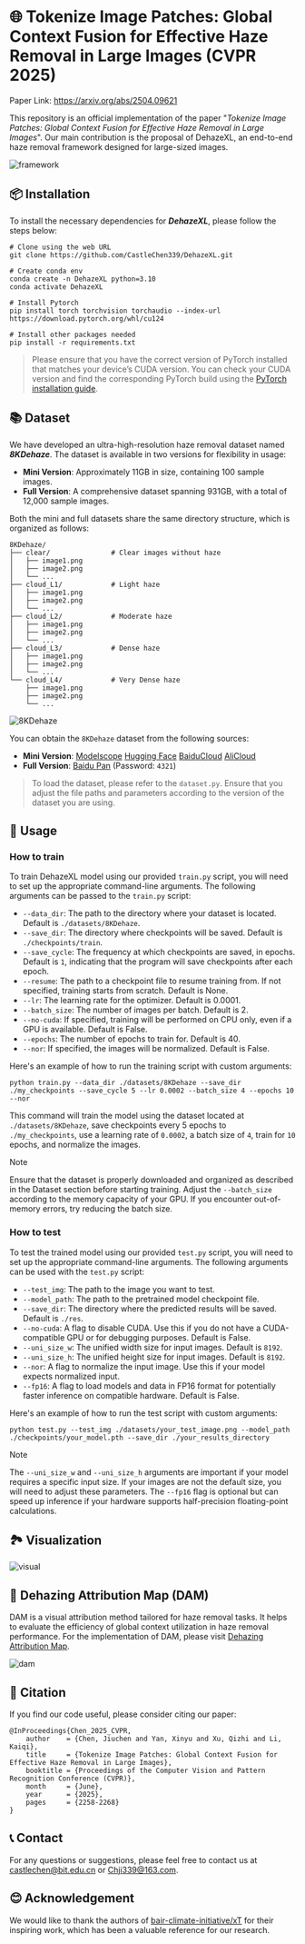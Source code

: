 # 🌐 Tokenize Image Patches: Global Context Fusion for Effective Haze Removal in Large Images (CVPR 2025)

Paper Link: https://arxiv.org/abs/2504.09621

This repository is an official implementation of the paper "*Tokenize Image Patches: Global Context Fusion for Effective Haze Removal in Large Images*". Our main contribution is the proposal of DehazeXL,  an end-to-end haze removal framework designed for large-sized images.

![framework](./assets/framework.png)



## 📦 Installation

To install the necessary dependencies for ***DehazeXL***, please follow the steps below:

```
# Clone using the web URL
git clone https://github.com/CastleChen339/DehazeXL.git

# Create conda env
conda create -n DehazeXL python=3.10
conda activate DehazeXL

# Install Pytorch
pip install torch torchvision torchaudio --index-url https://download.pytorch.org/whl/cu124

# Install other packages needed
pip install -r requirements.txt
```

> Please ensure that you have the correct version of PyTorch installed that matches your device’s CUDA version. You can check your CUDA version and find the corresponding PyTorch build using the [PyTorch installation guide](https://pytorch.org/get-started/locally/).



## 📚 Dataset

We have developed an ultra-high-resolution haze removal dataset named ***8KDehaze***. The dataset is available in two versions for flexibility in usage:

- **Mini Version**: Approximately 11GB in size, containing 100 sample images.
- **Full Version**: A comprehensive dataset spanning 931GB, with a total of 12,000 sample images.

Both the mini and full datasets share the same directory structure, which is organized as follows:

```
8KDehaze/
├── clear/               # Clear images without haze
│   ├── image1.png
│   ├── image2.png
│   └── ...
├── cloud_L1/            # Light haze
│   ├── image1.png
│   ├── image2.png
│   └── ...
├── cloud_L2/            # Moderate haze
│   ├── image1.png
│   ├── image2.png
│   └── ...
├── cloud_L3/            # Dense haze
│   ├── image1.png
│   ├── image2.png
│   └── ...
└── cloud_L4/            # Very Dense haze
    ├── image1.png
    ├── image2.png
    └── ...
```

![8KDehaze](./assets/8KDehaze.png)

You can obtain the `8KDehaze` dataset from the following sources:

- **Mini Version**: [Modelscope](https://www.modelscope.cn/datasets/fengyanzi/8kdehaze_mini/) [Hugging Face](https://huggingface.co/datasets/fengyanzi/8KDehaze_mini)  [BaiduCloud](https://pan.baidu.com/s/1ZVipOYnTR-M_xG5FZNtZPQ?pwd=4321)  [AliCloud](https://www.alipan.com/s/7AVat72s4Sk)
- **Full Version**: [Baidu Pan](https://pan.baidu.com/s/1-z7h-BLV7BxNg4Qp6Hi5uQ?pwd=4321) (Password: `4321`)

> To load the dataset, please refer to the `dataset.py`. Ensure that you adjust the file paths and parameters according to the version of the dataset you are using.



## 🚀 Usage

### How to train


To train DehazeXL model using our provided `train.py` script, you will need to set up the appropriate command-line arguments. The following arguments can be passed to the `train.py` script:

- `--data_dir`: The path to the directory where your dataset is located. Default is `./datasets/8KDehaze`.
- `--save_dir`: The directory where checkpoints will be saved. Default is `./checkpoints/train`.
- `--save_cycle`: The frequency at which checkpoints are saved, in epochs. Default is `1`, indicating that the program will save checkpoints after each epoch.
- `--resume`: The path to a checkpoint file to resume training from. If not specified, training starts from scratch. Default is None.
- `--lr`: The learning rate for the optimizer. Default is 0.0001.
- `--batch_size`: The number of images per batch. Default is 2.
- `--no-cuda`: If specified, training will be performed on CPU only, even if a GPU is available. Default is False.
- `--epochs`: The number of epochs to train for. Default is 40.
- `--nor`: If specified, the images will be normalized. Default is False.

Here's an example of how to run the training script with custom arguments:

```
python train.py --data_dir ./datasets/8KDehaze --save_dir ./my_checkpoints --save_cycle 5 --lr 0.0002 --batch_size 4 --epochs 10 --nor
```

This command will train the model using the dataset located at `./datasets/8KDehaze`, save checkpoints every 5 epochs to `./my_checkpoints`, use a learning rate of `0.0002`, a batch size of `4`, train for `10` epochs, and normalize the images.

> [!NOTE]
>
> Ensure that the dataset is properly downloaded and organized as described in the Dataset section before starting training. Adjust the `--batch_size` according to the memory capacity of your GPU. If you encounter out-of-memory errors, try reducing the batch size.

### How to test

To test the trained model using our provided `test.py` script, you will need to set up the appropriate command-line arguments. The following arguments can be used with the `test.py` script:

- `--test_img`: The path to the image you want to test.
- `--model_path`: The path to the pretrained model checkpoint file.
- `--save_dir`: The directory where the predicted results will be saved. Default is `./res`.
- `--no-cuda`: A flag to disable CUDA. Use this if you do not have a CUDA-compatible GPU or for debugging purposes. Default is False.
- `--uni_size_w`: The unified width size for input images. Default is `8192`.
- `--uni_size_h`: The unified height size for input images. Default is `8192`.
- `--nor`: A flag to normalize the input image. Use this if your model expects normalized input.
- `--fp16`: A flag to load models and data in FP16 format for potentially faster inference on compatible hardware. Default is False.

Here's an example of how to run the test script with custom arguments:

```
python test.py --test_img ./datasets/your_test_image.png --model_path ./checkpoints/your_model.pth --save_dir ./your_results_directory
```

> [!NOTE]
>
> The `--uni_size_w` and `--uni_size_h` arguments are important if your model requires a specific input size. If your images are not the default size, you will need to adjust these parameters.
> The `--fp16` flag is optional but can speed up inference if your hardware supports half-precision floating-point calculations.



## 🏞️ Visualization

![visual](./assets/visual.png)



## 🌈 Dehazing Attribution Map (DAM)

DAM is a visual attribution method tailored for haze removal tasks. It helps to evaluate the efficiency of global context utilization in haze removal performance. For the implementation of DAM, please visit [Dehazing Attribution Map](https://github.com/fengyanzi/DehazingAttributionMap).

![dam](./assets/dam.png)

## 📖 Citation

If you find our code useful, please consider citing our paper:

```
@InProceedings{Chen_2025_CVPR,
    author    = {Chen, Jiuchen and Yan, Xinyu and Xu, Qizhi and Li, Kaiqi},
    title     = {Tokenize Image Patches: Global Context Fusion for Effective Haze Removal in Large Images},
    booktitle = {Proceedings of the Computer Vision and Pattern Recognition Conference (CVPR)},
    month     = {June},
    year      = {2025},
    pages     = {2258-2268}
}
```



## 📞 Contact

For any questions or suggestions, please feel free to contact us at castlechen@bit.edu.cn or Chji339@163.com.



## 😊 Acknowledgement

We would like to thank the authors of [bair-climate-initiative/xT](https://github.com/bair-climate-initiative/xT) for their inspiring work, which has been a valuable reference for our research.
